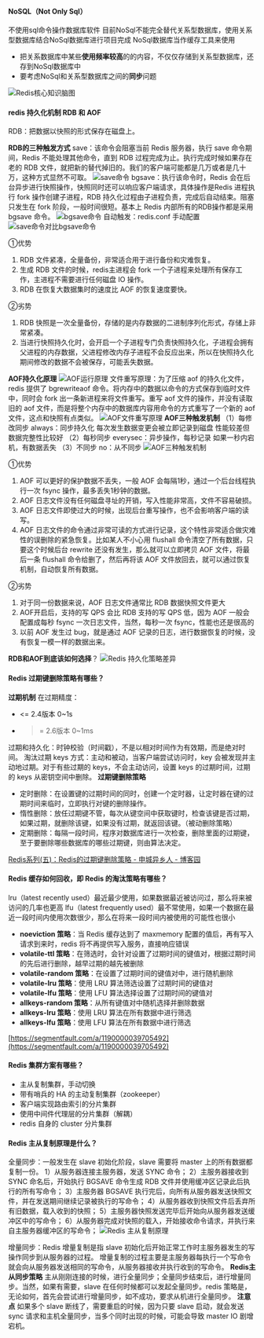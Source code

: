 #### NoSQL（Not Only Sql）
不使用sql命令操作数据库软件
目前NoSql不能完全替代关系型数据库，使用关系型数据库结合NoSql数据库进行项目完成
NoSql数据库当作缓存工具来使用

- 把关系数据库中某些**使用频率较高**的的内容，不仅仅存储到关系型数据库，还存到NoSql数据库中
- 要考虑NoSql和关系型数据库之间的**同步**问题

![Redis核心知识脑图](/pic/Redis%20核心知识脑图.jpeg)

#### redis 持久化机制 RDB 和 AOF
RDB：把数据以快照的形式保存在磁盘上。

**RDB的三种触发方式**
save：该命令会阻塞当前 Redis 服务器，执行 save 命令期间，Redis 不能处理其他命令，直到 RDB 过程完成为止。执行完成时候如果存在老的 RDB 文件，就把新的替代掉旧的。我们的客户端可能都是几万或者是几十万，这种方式显然不可取。
![save命令](/pic/Redis%20rdb%20save命令.png)
bgsave：执行该命令时，Redis 会在后台异步进行快照操作，快照同时还可以响应客户端请求，具体操作是Redis 进程执行 fork 操作创建子进程，RDB 持久化过程由子进程负责，完成后自动结束。阻塞只发生在 fork 阶段，一般时间很短。基本上 Redis 内部所有的RDB操作都是采用 bgsave 命令。
![bgsave命令](/pic/Redis%20rdb%20bgsave命令.png)
自动触发：redis.conf 手动配置
![save命令对比bgsave命令](/pic/Redis%20rdb%20save命令对比bgsave命令.png)

①优势
1. RDB 文件紧凑，全量备份，非常适合用于进行备份和灾难恢复。
2. 生成 RDB 文件的时候，redis主进程会 fork 一个子进程来处理所有保存工作，主进程不需要进行任何磁盘 IO 操作。
3. RDB 在恢复大数据集时的速度比 AOF 的恢复速度要快。

②劣势
1. RDB 快照是一次全量备份，存储的是内存数据的二进制序列化形式，存储上非常紧凑。
2. 当进行快照持久化时，会开启一个子进程专门负责快照持久化，子进程会拥有父进程的内存数据，父进程修改内存子进程不会反应出来，所以在快照持久化期间修改的数据不会被保存，可能丢失数据。

**AOF持久化原理**
![AOF运行原理](/pic/Redis%20aof%20运行原理.png)
文件重写原理：为了压缩 aof 的持久化文件，redis 提供了 bgrewriteaof 命令。将内存中的数据以命令的方式保存到临时文件中，同时会 fork 出一条新进程来将文件重写。重写 aof 文件的操作，并没有读取旧的 aof 文件，而是将整个内存中的数据库内容用命令的方式重写了一个新的 aof 文件，这点和快照有点类似。
![AOF文件重写原理](/pic/Redis%20aof%20文件重写原理.png)
**AOF三种触发机制**
（1）每修改同步 always：同步持久化 每次发生数据变更会被立即记录到磁盘 性能较差但数据完整性比较好
（2）每秒同步 everysec：异步操作，每秒记录 如果一秒内宕机，有数据丢失
（3）不同步 no：从不同步
![AOF三种触发机制](/pic/Redis%20aof%20三种触发机制.png)

①优势

1. AOF 可以更好的保护数据不丢失，一般 AOF 会每隔1秒，通过一个后台线程执行一次 fsync 操作，最多丢失1秒钟的数据。
2. AOF 日志文件没有任何磁盘寻址的开销，写入性能非常高，文件不容易破损。
3. AOF 日志文件即使过大的时候，出现后台重写操作，也不会影响客户端的读写。
4. AOF 日志文件的命令通过非常可读的方式进行记录，这个特性非常适合做灾难性的误删除的紧急恢复。比如某人不小心用 flushall 命令清空了所有数据，只要这个时候后台 rewrite 还没有发生，那么就可以立即拷贝 AOF 文件，将最后一条 flushall 命令给删了，然后再将该 AOF 文件放回去，就可以通过恢复机制，自动恢复所有数据。

②劣势

1. 对于同一份数据来说，AOF 日志文件通常比 RDB 数据快照文件更大
2. AOF开启后，支持的写 QPS 会比 RDB 支持的写 QPS 低，因为 AOF 一般会配置成每秒 fsync 一次日志文件，当然，每秒一次 fsync，性能也还是很高的
3. 以前 AOF 发生过 bug，就是通过 AOF 记录的日志，进行数据恢复的时候，没有恢复一模一样的数据出来。

**RDB和AOF到底该如何选择**？
![Redis 持久化策略差异](/pic/Redis%20持久化策略差异.png)

#### Redis 过期键删除策略有哪些？
**过期机制**
在过期精度：

- <= 2.4版本 0~1s
- >= 2.6版本 0~1ms

过期和持久化：时钟校验（时间戳），不是以相对时间作为有效期，而是绝对时间。
淘汰过期 keys 方式：主动和被动，当客户端尝试访问时，key 会被发现并主动地过期。对于有些过期的 keys，不会主动访问，设置 keys 的过期时间，过期的 keys 从密钥空间中删除。
**过期键删除策略**

- 定时删除：在设置键的过期时间的同时，创建一个定时器，让定时器在键的过期时间来临时，立即执行对键的删除操作。
- 惰性删除：放任过期键不管，每次从键空间中获取键时，检查该键是否过期，如果过期，就删除该键，如果没有过期，就返回该键。（被动删除策略）
- 定期删除：每隔一段时间，程序对数据库进行一次检查，删除里面的过期键，至于要删除哪些数据库的哪些过期键，则由算法决定。

[Redis系列(五)：Redis的过期键删除策略 - 申城异乡人 - 博客园](https://www.cnblogs.com/zwwhnly/p/12689792.html)

#### Redis 缓存如何回收，即 Redis 的淘汰策略有哪些？
lru（latest recently used）最近最少使用，如果数据最近被访问过，那么将来被访问的几率也更高
lfu（latest frequently used）最不常使用，如果一个数据在最近一段时间内使用次数很少，那么在将来一段时间内被使用的可能性也很小

- **noeviction 策略**：当 Redis 缓存达到了 maxmemory 配置的值后，再有写入请求到来时，redis 将不再提供写入服务，直接响应错误
- **volatile-ttl 策略**：在筛选时，会针对设置了过期时间的键值对，根据过期时间的先后进行删除，越早过期的越先被删除
- **volatile-random 策略**：在设置了过期时间的键值对中，进行随机删除
- **volatile-lru 策略**：使用 LRU 算法筛选设置了过期时间的键值对
- **volatile-lfu 策略**：使用 LFU 算法选择设置了过期时间的键值对
- **allkeys-random 策略**：从所有键值对中随机选择并删除数据
- **allkeys-lru 策略**：使用 LRU 算法在所有数据中进行筛选
- **allkeys-lfu 策略**：使用 LFU 算法在所有数据中进行筛选

[https://segmentfault.com/a/1190000039705492](https://segmentfault.com/a/1190000039705492)

#### Redis 集群方案有哪些？

- 主从复制集群，手动切换
- 带有哨兵的 HA 的主动复制集群（zookeeper）
- 客户端实现路由索引的分片集群
- 使用中间件代理层的分片集群（解耦）
- redis 自身的 cluster 分片集群

#### Redis 主从复制原理是什么？
全量同步：一般发生在 slave 初始化阶段，slave 需要将 master 上的所有数据都复制一份。
 1）从服务器连接主服务器，发送 SYNC 命令；
 2）主服务器接收到 SYNC 命名后，开始执行 BGSAVE 命令生成 RDB 文件并使用缓冲区记录此后执行的所有写命令； 
 3）主服务器 BGSAVE 执行完后，向所有从服务器发送快照文件，并在发送期间继续记录被执行的写命令； 
 4）从服务器收到快照文件后丢弃所有旧数据，载入收到的快照； 
 5）主服务器快照发送完毕后开始向从服务器发送缓冲区中的写命令；
 6）从服务器完成对快照的载入，开始接收命令请求，并执行来自主服务器缓冲区的写命令； 
![Redis 主从复制原理](/pic/Redis%20主从复制原理.png)

增量同步：Redis 增量复制是指 slave 初始化后开始正常工作时主服务器发生的写操作同步到从服务器的过程。 
增量复制的过程主要是主服务器每执行一个写命令就会向从服务器发送相同的写命令，从服务器接收并执行收到的写命令。
**Redis主从同步策略**
主从刚刚连接的时候，进行全量同步；全量同步结束后，进行增量同步。当然，如果有需要，slave 在任何时候都可以发起全量同步。redis 策略是，无论如何，首先会尝试进行增量同步，如不成功，要求从机进行全量同步。
**注意点**
如果多个 slave 断线了，需要重启的时候，因为只要 slave 启动，就会发送 sync 请求和主机全量同步，当多个同时出现的时候，可能会导致 master IO 剧增宕机。 

